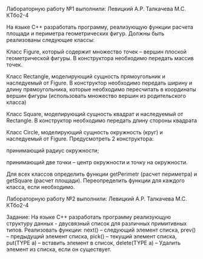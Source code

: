 Лабораторную работу №1 выполнили:
Левицкий А.Р.
Талкачева М.С.
КТбо2-4

На языке С++ разработать программу, реализующую функции расчета площади и периметра геометрических фигур. Должны быть реализованы следующие классы:

Класс Figure, который содержит множество точек – вершин плоской геометрической фигуры. В конструктора необходимо передать массив точек.

Класс Rectangle, моделирующий сущность прямоугольник и наследуемый от Figure. В конструктор необходимо передать ширину и длину прямоугольника, которые необходимо пересчитать в координаты вершин фигуры (использовать множество вершин из родительского класса)

Класс Square, моделирующий сущность квадрат и наследуемый от Rectangle. В конструктор необходимо передать длину стороны квадрата

Класс Circle, моделирующий сущность окружность (круг) и наследуемый от Figure. Предусмотреть 2 конструктора:

принимающий радиус окружности;

принимающий две точки – центр окружности и точку на окружности.

Для всех классов определить функции getPerimetr (расчет периметра) и getSquare (расчет площади). Переопределить функции для каждого класса, если необходимо.

Лабораторную работу №2 выполнили:
Левицкий А.Р.
Талкачева М.С.
КТбо2-4

Задание: На языке С++ разработать программу реализующую структуру данных - двусвязный список для различных примитивных типов. Реализовать функции: next() – следующий элемент списка, prev() – предыдущий элемент списка, pick() – текущий элемент списка, put(TYPE a) – вставить элемент в список, delete(TYPE a) – Удалить элемент из списка, если он существует.
